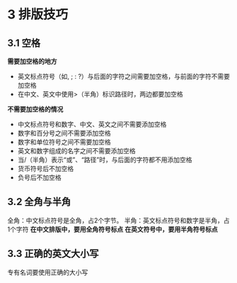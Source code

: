 # 3 排版技巧

## 3.1 空格

**需要加空格的地方**

- 英文标点符号（如, ; : ?）与后面的字符之间需要加空格，与前面的字符不需要加空格
- 在中文、英文中使用>（半角）标识路径时，两边都要加空格

**不需要加空格的情况**

- 中文标点符号和数字、中文、英文之间不需要添加空格
- 数字和百分号之间不需要添加空格
- 数字和单位符号之间不需要加空格
- 英文和数字组成的名字之间不需要添加空格
- 当/（半角）表示“或”、“路径”时，与后面的字符都不用添加空格
- 货币符号后不加空格
- 负号后不加空格

## 3.2 全角与半角

全角：中文标点符号是全角，占2个字节。
半角：英文标点符号和数字是半角，占1个字符
**在中文排版中，要用全角符号标点**
**在英文符号中，要用半角符号标点**

## 3.3 正确的英文大小写

专有名词要使用正确的大小写

